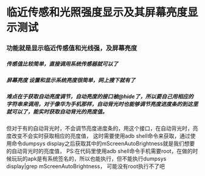 # 临近传感和光照强度显示及其屏幕亮度显示测试
### 功能就是显示临近传感值和光线强，及屏幕亮度

##### 传感值比较简单，直接调用系统传感器就可以了
##### 屏幕亮度 设置和显示系统亮度很简单，网上搜下就有了
##### 难点在于获取自动亮度调节，自动亮度的接口被@hide了，所以要自己用相应的字符串来调用，对于像华为手机那样，自动背光时也能够调节亮度进度条的到这里就可以了，能实时获取自动背光的亮度值。
但对于有的自动背光时，不会调节亮度进度条的，用这个接口，在自动背光时，亮度改变不会实时获取相应的亮度值，
这时需要使用adb shell命令来获取，通过使用命令dumpsys display之后获取其中的mScreenAutoBrightness就是我们想要的自动背光时的亮度值，
PS:在代码里使用adb shell命令手机需要root，在做的时候玩玩的apk是有系统签名的，所以也能执行，但不能执行dumpsys display|grep mScreenAutoBrightness，
可能没有root执行不了吧
